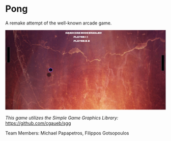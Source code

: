 # Pong
A remake attempt of the well-known arcade game.

![alt text](https://github.com/michalispap/Pong/blob/main/photos/preview.png)

*This game utilizes the Simple Game Graphics Library:* https://github.com/cgaueb/sgg

Team Members: Michael Papapetros, Filippos Gotsopoulos
